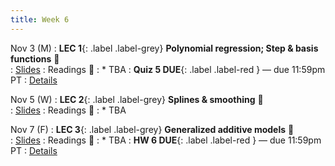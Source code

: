 ```yaml
---
title: Week 6 
---
```



Nov 3 (M)
: **LEC 1**{: .label .label-grey} **Polynomial regression; Step & basis functions** 🎥  
    : [Slides](.)
: Readings 📖
: * TBA
: **Quiz 5 DUE**{: .label .label-red } — due 11:59pm PT
: [Details](.)

Nov 5 (W)
: **LEC 2**{: .label .label-grey} **Splines & smoothing** 🎥  
    : [Slides](.)
: Readings 📖
: * TBA

Nov 7 (F)
: **LEC 3**{: .label .label-grey} **Generalized additive models** 🎥  
    : [Slides](.)
: Readings 📖
: * TBA
: **HW 6 DUE**{: .label .label-red } — due 11:59pm PT
: [Details](.)
